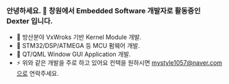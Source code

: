 ### 안녕하세요. 👋 창원에서 Embedded Software 개발자로 활동중인 Dexter 입니다.

* 💬 방산분야 VxWroks 기반 Kernel Module 개발.
* 💬 STM32/DSP/ATMEGA 등 MCU 펌웨어 개발.
* 💬 QT/QML Window GUI Application 개발.
* ⚡ 위와 같은 개발을 주로 하고 있어요 컨택을 원하시면 mystyle1057@naver.com으로 연락주세요.
<!--
**Dexter-GitHub/Dexter-GitHub** is a ✨ _special_ ✨ repository because its `README.md` (this file) appears on your GitHub profile.

Here are some ideas to get you started:

- 🔭 I’m currently working on ...
- 🌱 I’m currently learning ...
- 👯 I’m looking to collaborate on ...
- 🤔 I’m looking for help with ...
- 💬 Ask me about ...
- 📫 How to reach me: ...
- 😄 Pronouns: ...
- ⚡ Fun fact: ...
-->
